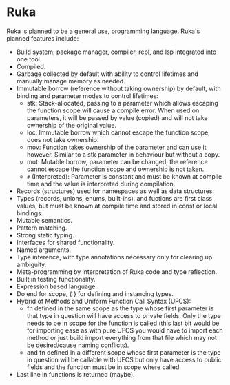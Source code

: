 # Ruka

Ruka is planned to be a general use, programming language. Ruka's planned features include:
- Build system, package manager, compiler, repl, and lsp integrated into one tool.
- Compiled.
- Garbage collected by default with ability to control lifetimes and manually manage memory as needed.
- Immutable borrow (reference without taking ownership) by default, with binding and parameter modes to control lifetimes:
  - stk: Stack-allocated, passing to a parameter which allows escaping the function scope will cause a compile error. When used on parameters, it will be passed by value (copied) and will not take ownership of the original value.
  - loc: Immutable borrow which cannot escape the function scope, does not take ownership.
  - mov: Function takes ownership of the parameter and can use it however. Similar to a stk parameter in behaviour but without a copy.
  - mut: Mutable borrow, parameter can be changed, the reference cannot escape the function scope and ownership is not taken.
  - `#` (Interpreted): Parameter is constant and must be known at compile time and the value is interpreted during compilation.
- Records (structures) used for namespaces as well as data structures.
- Types (records, unions, enums, built-ins), and fuctions are first class values, but must be known at compile time and stored in const or local bindings.
- Mutable semantics.
- Pattern matching.
- Strong static typing.
- Interfaces for shared functionality.
- Named arguments.
- Type inference, with type annotations necessary only for clearing up ambiguity.
- Meta-programming by interpretation of Ruka code and type reflection.
- Built in testing functionality.
- Expression based language.
- Do end for scope, { } for defining and instancing types.
- Hybrid of Methods and Uniform Function Call Syntax (UFCS):
  - fn defined in the same scope as the type whose first parameter is that type in question will have access to private fields. Only the type needs to be in scope for the function is called (this last bit would be for importing ease as with pure UFCS you would have to import each method or just build import everything from that file which may not be desired/cause naming conflicts).
  - and fn defined in a different scope whose first parameter is the type in question will be callable with UFCS but only have access to public fields and the function must be in scope where called.
- Last line in functions is returned (maybe).